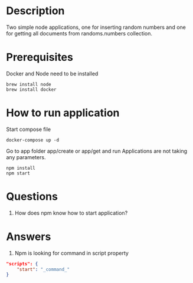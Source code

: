 # Description

Two simple node applications, one for inserting random numbers and one for getting all documents from randoms.numbers collection.

# Prerequisites

Docker and Node need to be installed

```
brew install node
brew install docker
```

# How to run application

Start compose file
```
docker-compose up -d 
```

Go to app folder app/create or app/get and run 
Applications are not taking any parameters.

```
npm install
npm start
```

# Questions

1. How does npm know how to start application?

# Answers

1. Npm is looking for command in script property
```json
"scripts": {
    "start": "_command_"
}
```